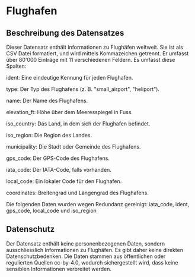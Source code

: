 # Flughafen

## Beschreibung des Datensatzes

Dieser Datensatz enthält Informationen zu Flughäfen weltweit. Sie ist als CSV Datei formatiert, und wird mittels Kommazeichen getrennt. Er umfasst über 80'000 Einträge mit 11 verschiedenen Feldern. Es umfasst diese Spalten:

ident: Eine eindeutige Kennung für jeden Flughafen.

type: Der Typ des Flughafens (z. B. "small_airport", "heliport").

name: Der Name des Flughafens.

elevation_ft: Höhe über dem Meeresspiegel in Fuss.

iso_country: Das Land, in dem sich der Flughafen befindet.

iso_region: Die Region des Landes.

municipality: Die Stadt oder Gemeinde des Flughafens.

gps_code: Der GPS-Code des Flughafens.

iata_code: Der IATA-Code, falls vorhanden.

local_code: Ein lokaler Code für den Flughafen.

coordinates: Breitengrad und Längengrad des Flughafens.


Die folgenden Daten wurden wegen Redundanz gereinigt: iata_code, ident, gps_code, local_code und iso_region

## Datenschutz

Der Datensatz enthält keine personenbezogenen Daten, sondern ausschliesslich Informationen zu Flughäfen. Es gibt daher keine direkten Datenschutzbedenken. Die Daten stammen aus öffentlichen oder regulierten Quellen cc-by-4.0, wodurch sichergestellt wird, dass keine sensiblen Informationen verbreitet werden.
